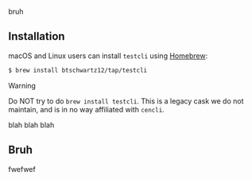 bruh

## Installation

macOS and Linux users can install `testcli` using [Homebrew](https://brew.sh/):

```bash
$ brew install btschwartz12/tap/testcli
```

> [!WARNING]
> Do NOT try to do `brew install testcli`. This is a legacy cask we do not maintain, and is in no way affiliated with `cencli`.

blah blah blah

## Bruh

fwefwef